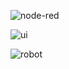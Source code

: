 


![node-red](https://github.com/user-attachments/assets/0b3515c8-b6bb-4d0c-96d0-851d418a7e2d)


![ui](https://github.com/user-attachments/assets/ea738d19-f742-45cb-896b-f7261d580c57)


![robot](https://github.com/user-attachments/assets/24c500c1-d31a-4279-881e-674716393f85)
